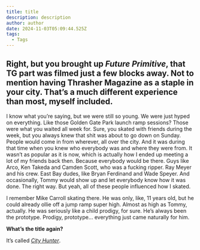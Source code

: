 ```yaml
---
title: title
description: description
author: author
date: 2024-11-03T05:09:44.525Z
tags:
  - Tags
---
```

## Right, but you brought up *Future Primitive*, that TG part was filmed just a few blocks away. Not to mention having Thrasher Magazine as a staple in your city. That’s a much different experience than most, myself included. 

I know what you’re saying, but we were still so young. We were just hyped on everything. Like those Golden Gate Park launch ramp sessions? Those were what you waited all week for. Sure, you skated with friends during the week, but you always knew that shit was about to go down on Sunday. People would come in from wherever, all over the city. And it was during that time when you knew who everybody was and where they were from. It wasn’t as popular as it is now, which is actually how I ended up meeting a lot of my friends back then. Because everybody would be there. Guys like Arco, Ken Takeda and Camden Scott, who was a fucking ripper. Ray Meyer and his crew. East Bay dudes, like Bryan Ferdinand and Wade Speyer. And occasionally, Tommy would show up and let everybody know how it was done. The right way. But yeah, all of these people influenced how I skated. 

I remember Mike Carroll skating there. He was only, like, 11 years old, but he could already ollie off a jump ramp super high. Almost as high as Tommy, actually. He was seriously like a child prodigy, for sure. He’s always been the prototype. Prodigy, prototype… everything just came naturally for him. 

**What’s the title again?** 

It’s called *[City Hunter](https://youtu.be/bQKFJMOP_e0?si=NwvbRyzrhCRwwNTQ)*.